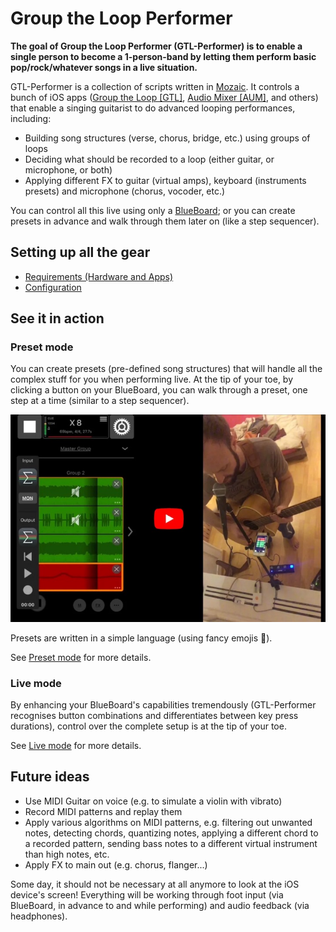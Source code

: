 # Group the Loop Performer

**The goal of Group the Loop Performer (GTL-Performer) is to enable a single person to become a 1-person-band by letting them perform basic pop/rock/whatever songs in a live situation.**

GTL-Performer is a collection of scripts written in [Mozaic](https://apps.apple.com/us/app/mozaic-plugin-workshop/id1457962653). It controls a bunch of iOS apps ([Group the Loop [GTL]](https://apps.apple.com/us/app/group-the-loop/id1029416579), [Audio Mixer [AUM]](https://apps.apple.com/us/app/aum-audio-mixer/id1055636344), and others) that enable a singing guitarist to do advanced looping performances, including:

- Building song structures (verse, chorus, bridge, etc.) using groups of loops
- Deciding what should be recorded to a loop (either guitar, or microphone, or both)
- Applying different FX to guitar (virtual amps), keyboard (instruments presets) and microphone (chorus, vocoder, etc.)

You can control all this live using only a [BlueBoard](https://www.ikmultimedia.com/products/irigblueboard/); or you can create presets in advance and walk through them later on (like a step sequencer).

## Setting up all the gear

- [Requirements (Hardware and Apps)](./REQUIREMENTS.md)
- [Configuration](./CONFIGURATION.md)

## See it in action

### Preset mode

You can create presets (pre-defined song structures) that will handle all the complex stuff for you when performing live. At the tip of your toe, by clicking a button on your BlueBoard, you can walk through a preset, one step at a time (similar to a step sequencer).

[![Josh wants to be a band - Wish you were here (Pink Floyd)](./media/wish-you-were-here.jpg)](https://www.youtube.com/watch?v=qK1rAW2jbXA)

Presets are written in a simple language (using fancy emojis 🎸).

See [Preset mode](./USAGE_PRESET.md) for more details.

### Live mode

By enhancing your BlueBoard's capabilities tremendously (GTL-Performer recognises button combinations and differentiates between key press durations), control over the complete setup is at the tip of your toe.

See [Live mode](./USAGE_LIVE.md) for more details.

## Future ideas

- Use MIDI Guitar on voice (e.g. to simulate a violin with vibrato)
- Record MIDI patterns and replay them
- Apply various algorithms on MIDI patterns, e.g. filtering out unwanted notes, detecting chords, quantizing notes, applying a different chord to a recorded pattern, sending bass notes to a different virtual instrument than high notes, etc.
- Apply FX to main out (e.g. chorus, flanger...)

Some day, it should not be necessary at all anymore to look at the iOS device's screen! Everything will be working through foot input (via BlueBoard, in advance to and while performing) and audio feedback (via headphones).
